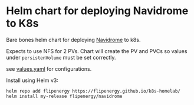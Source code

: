 # Helm chart for deploying Navidrome to K8s

Bare bones helm chart for deploying [Navidrome](https://www.navidrome.org/) to k8s.

Expects to use NFS for 2 PVs. Chart will create the PV and PVCs so values under `persistenVolume` must be set correctly.

see [values.yaml](navidrome/values.yaml) for configurations.

Install using Helm v3:

```
helm repo add flipenergy https://flipenergy.github.io/k8s-homelab/
helm install my-release flipenergy/navidrome
```
